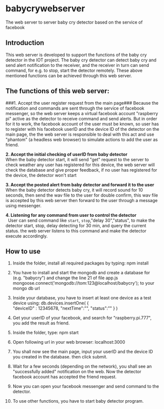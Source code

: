 # babycrywebserver
The web server to server baby cry detector based on the service of facebook
## Introduction
This web server is developed to support the functions of the baby cry detector in the IOT project.
The baby cry detector can detect baby cry and send alert notification to the receiver, and the receiver in turn can send command, for e.g. to stop, start the detector remotely.
These above mentioned functions can be achieved through this web server.

## The functions of this web server:

###1. Accept the user register request from the main page###
   Because the notification and commands are sent through the service of facebook messenger, so the web server keeps a virtual facebook account "raspberry pi" active as the detector to receive command and send alerts. But in order for it to work, the facebook account of the user must be known, so user has to register with his facebook userID and the device ID of the detector on the main page, the the web server is responsible to deal with this act and use "phantom" (a headless web browser) to simulate actions to add the user as friend.

**2. Accept the initial checking of userID from baby detector** </br>
   When the baby detector start, it will send "get" request to the server to check weather any user has registered for this device, the web server will check the database and give proper feedback, if no user has registered for the device, the detector won't start

**3. Accept the posted alert from baby detector and forward it to the user** </br>
   When the baby detector detects baby cry, it will record sound for 10 seconds, then send the wav file to the user for double confirm, this wav file is accepted by this web server then forward to the user through a message using messenger.

**4. Listening for any command from user to control the detector** </br>
   User can send command like `start`, `stop`,"delay 30","status", to make the detector start, stop, delay detecting for 30 min, and query the current status. the web server listens to this command and make the detector execute accordingly.

## How to use
1. Inside the folder, install all required packages by typing:
npm install

2. You have to install and start the mongodb and create a database for (e.g. "babycry") and change the line 21 of file app.js
mongoose.connect('mongodb://tom:123@localhost/babycry');
to your mongo db url

3. Inside your database, you have to insert at least one device as a test device using:
db.devices.insertOne(
   { 	
   "deviceID" : 12345678,
	"nextTime":"",
	"status":""
	}
)

4. Get your userID of your facebook, and search for "raspberry.pi.777", you add the result as friend.
5. Inside the folder, type:
   npm start
6. Open following url in your web browser:
   localhost:3000
7. You shall now see the main page, input your userID and the device ID you created in the database. then click submit.

8. Wait for a few seconds (depending on the network), you shall see an "successfully added" notification on the web. Now the detector facebook account has accepted the friend request.

9. Now you can open your facebook messenger and send command to the detector.
10. To use other functions, you have to start baby detector program.



